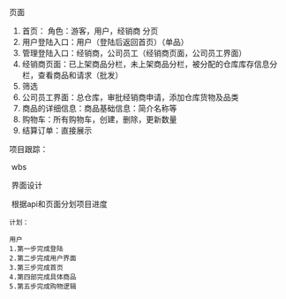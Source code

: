 页面
1. 首页：
  角色：游客，用户，经销商
  分页
2. 用户登陆入口：用户（登陆后返回首页）（单品）
3. 管理登陆入口：经销商，公司员工（经销商页面，公司员工界面）
4. 经销商页面：已上架商品分栏，未上架商品分栏，被分配的仓库库存信息分栏，查看商品和请求（批发）
5. 筛选
6. 公司员工界面：总仓库，审批经销商申请，添加仓库货物及品类 
7. 商品的详细信息：商品基础信息：简介名称等
8. 购物车：所有购物车，创建，删除，更新数量
9. 结算订单：直接展示





项目跟踪：

​	wbs

​	界面设计

​	根据api和页面分划项目进度

    
   
    计划：
    
    用户
    1.第一步完成登陆
    2.第二步完成用户界面
    3.第三步完成首页
    4.第四部完成具体商品
    5.第五步完成购物逻辑
    
    
    
​	